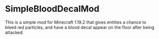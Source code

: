 # SimpleBloodDecalMod
This is a simple mod for Minecraft 1.19.2 that gives entities a chance to bleed red particles, and have a blood decal appear on the floor after being attacked.
